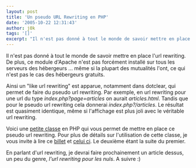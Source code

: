 ```yaml
---
layout: post
title: 'Un pseudo URL Rewriting en PHP'
date: '2005-10-22 12:31:43'
author: j0k
tags: '[]'
excerpt: "Il n'est pas donné à tout le monde de savoir mettre en place l'url rewriting. De plus, ce module d'Apache n'est pas forcément installé sur tous les serveurs des hébergeurs ... même si la plupart des mutualités l'ont, ce qui n'est pas le cas des hébergeurs gratuits.     \nAinsi un \"like url rewriting\" est apparue, notamment dans dotclear, qui permet de faire du      …"
---
```


Il n'est pas donné à tout le monde de savoir mettre en place l'url rewriting. De plus, ce module d'Apache n'est pas forcément installé sur tous les serveurs des hébergeurs ... même si la plupart des mutualités l'ont, ce qui n'est pas le cas des hébergeurs gratuits.

Ainsi un "like url rewriting" est apparue, notamment dans dotclear, qui permet de faire du pseudo url rewriting.   Par exemple, en url rewriting pour une url du type *index.php?page=articles* on aurait *articles.html*. Tandis que pour le pseudo url rewriting cela donnerai *index.php?/articles*.   Le résultat est quasiment identique, même si l'affichage est plus joli avec le véritable url rewriting.

Voici une [petite classe](http://satz.free.fr/releases/routes_current.tar.gz) en PHP qui vous permet de mettre en place ce pseudo url rewriting. Pour plus de détails sur l'utilisation de cette classe, je vous invite à lire ce [billet](http://satz.free.fr/blog/index.php?2005/07/09/89-pseudo-url-rewriting-en-php) et [celui ci](http://satz.free.fr/blog/index.php?2005/08/05/90-pseudo-url-rewriting-en-php-suite). Le deuxième étant la suite du premier.

En parlant d'url rewriting, je devrai faire prochainement un article dessus, un peu du genre, *l'url rewriting pour les nuls*.   A suivre :)
